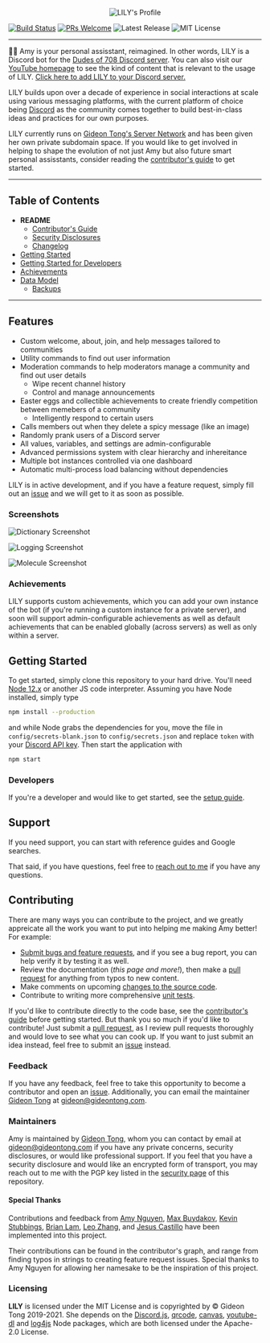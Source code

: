 <p align="center">
  <img src="https://i.imgur.com/W7O2qJp.png" alt="LILY's Profile">
</p>

[![Build Status](https://travis-ci.com/gideontong/Amy.svg?branch=master)](https://travis-ci.com/gideontong/LILY) [![PRs Welcome](https://img.shields.io/badge/PRs-welcome-brightgreen.svg?style=flat-square)](http://makeapullrequest.com) ![Latest Release](https://img.shields.io/github/v/release/gideontong/LILY) ![MIT License](https://img.shields.io/github/license/gideontong/Amy)

-----

🐱‍🏍 Amy is your personal assisstant, reimagined. In other words, LILY is a Discord bot for the [Dudes of 708 Discord server](https://discord.gg/WUGMTcZ). You can also visit our [YouTube homepage](https://www.youtube.com/watch?v=4-UbHw8eDzM) to see the kind of content that is relevant to the usage of LILY. [Click here to add LILY to your Discord server.](https://discord.com/api/oauth2/authorize?client_id=721503241531162707&permissions=8&redirect_uri=https%3A%2F%2Famyhelps.ml&scope=bot)

LILY builds upon over a decade of experience in social interactions at scale using various messaging platforms, with the current platform of choice being [Discord](https://discord.com) as the community comes together to build best-in-class ideas and practices for our own purposes.

LILY currently runs on [Gideon Tong's Server Network](https://me.gideontong.com) and has been given her own private subdomain space. If you would like to get involved in helping to shape the evolution of not just Amy but also future smart personal assisstants, consider reading the [contributor's guide](CONTRIBUTING.md) to get started.

-----

## Table of Contents

* **README**
  * [Contributor's Guide](CONTRIBUTING.md)
  * [Security Disclosures](SECURITY.md)
  * [Changelog](CHANGELOG.md)
* [Getting Started](usage)
* [Getting Started for Developers](setup)
* [Achievements](achievements)
* [Data Model](storage)
  * [Backups](storage/BACKUP.md)

-----

## Features

* Custom welcome, about, join, and help messages tailored to communities
* Utility commands to find out user information
* Moderation commands to help moderators manage a community and find out user details
  * Wipe recent channel history
  * Control and manage announcements
* Easter eggs and collectible achievements to create friendly competition between memebers of a community
  * Intelligently respond to certain users
* Calls members out when they delete a spicy message (like an image)
* Randomly prank users of a Discord server
* All values, variables, and settings are admin-configurable
* Advanced permissions system with clear hierarchy and inhereitance
* Multiple bot instances controlled via one dashboard
* Automatic multi-process load balancing without dependencies

LILY is in active development, and if you have a feature request, simply fill out an [issue](https://github.com/gideontong/Amy/issues) and we will get to it as soon as possible.

### Screenshots

![Dictionary Screenshot](https://i.imgur.com/mE0BrrC.png)

![Logging Screenshot](https://i.imgur.com/XrdOQAr.png)

![Molecule Screenshot](https://i.imgur.com/KZCCqh6.png)

### Achievements

LILY supports custom achievements, which you can add your own instance of the bot (if you're running a custom instance for a private server), and soon will support admin-configurable achievements as well as default achievements that can be enabled globally (across servers) as well as only within a server.

## Getting Started

To get started, simply clone this repository to your hard drive. You'll need [Node 12.x](https://nodejs.org) or another JS code interpreter. Assuming you have Node installed, simply type

```bash
npm install --production
```

and while Node grabs the dependencies for you, move the file in `config/secrets-blank.json` to `config/secrets.json` and replace `token` with your [Discord API key](https://discord.com/developers/applications). Then start the application with

```bash
npm start
```

### Developers

If you're a developer and would like to get started, see the [setup guide](setup/README.md).

## Support

If you need support, you can start with reference guides and Google searches.

That said, if you have questions, feel free to [reach out to me](mailto:gideon@gideontong.com) if you have any questions.

## Contributing

There are many ways you can contribute to the project, and we greatly appreicate all the work you want to put into helping me making Amy better! For example:

* [Submit bugs and feature requests](https://github.com/gideontong/LILY/issues), and if you see a bug report, you can help verify it by testing it as well.
* Review the documentation (*this page and more!*), then make a [pull request](https://github.com/gideontong/LILY/pulls) for anything from typos to new content.
* Make comments on upcoming [changes to the source code](https://github.com/gideontong/LILY/pulls?q=is%3Apr+is%3Aopen+sort%3Aupdated-desc).
* Contribute to writing more comprehensive [unit tests](https://github.com/gideontong/LILY/tree/master/tests).

If you'd like to contribute directly to the code base, see the [contributor's guide](CONTRIBUTING.md) before getting started. But thank you so much if you'd like to contribute! Just submit a [pull request](https://github.com/gideontong/Amy/pulls), as I review pull requests thoroughly and would love to see what you can cook up. If you want to just submit an idea instead, feel free to submit an [issue](https://github.com/gideontong/Amy/issues) instead.

### Feedback

If you have any feedback, feel free to take this opportunity to become a contributor and open an [issue](https://github.com/gideontong/Amy/issues). Additionally, you can email the maintainer [Gideon Tong](https://gideontong.com) at [gideon@gideontong.com](mailto:gideon@gideontong.com).

### Maintainers

Amy is maintained by [Gideon Tong](https://gideontong.com), whom you can contact by email at [gideon@gideontong.com](mailto:gideon@gideontong.com) if you have any private concerns, security disclosures, or would like professional support. If you feel that you have a security disclosure and would like an encrypted form of transport, you may reach out to me with the PGP key listed in the [security page](SECURITY.md) of this repository.

#### Special Thanks

Contributions and feedback from [Amy Nguyen](https://www.github.com/amytnguyen01/), [Max Buydakov](https://github.com/mbuyd), [Kevin Stubbings](https://github.com/Kwstubbs), [Brian Lam](https://github.com/brilam8), [Leo Zhang](https://github.com/Leo10250), and [Jesus Castillo](https://github.com/oscillatingneutrino) have been implemented into this project.

Their contributions can be found in the contributor's graph, and range from finding typos in strings to creating feature request issues. Special thanks to Amy Nguyen for allowing her namesake to be the inspiration of this project.

### Licensing

**LILY** is licensed under the MIT License and is copyrighted by &copy; Gideon Tong 2019-2021. She depends on the [Discord.js](https://discord.js.org), [qrcode](https://github.com/soldair/node-qrcode), [canvas](https://github.com/Automattic/node-canvas), [youtube-dl](https://github.com/przemyslawpluta/node-youtube-dl#readme) and [log4js](https://github.com/log4js-node/log4js-node) Node packages, which are both licensed under the Apache-2.0 License.
